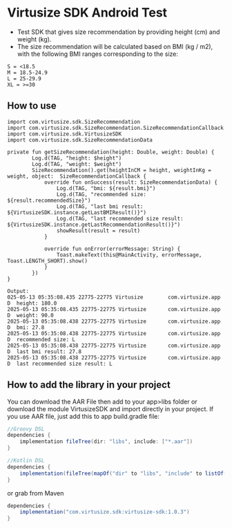 # Virtusize SDK Android Test

- Test SDK that gives size recommendation by providing height (cm) and weight (kg).
- The size recommendation will be calculated based on BMI (kg / m2), with the following BMI ranges corresponding to the size:

```
S = <18.5
M = 18.5-24.9
L = 25-29.9
XL = >=30
```

## How to use

```
import com.virtusize.sdk.SizeRecommendation
import com.virtusize.sdk.SizeRecommendation.SizeRecommendationCallback
import com.virtusize.sdk.VirtusizeSDK
import com.virtusize.sdk.SizeRecommendationData

private fun getSizeRecommendation(height: Double, weight: Double) {
        Log.d(TAG, "height: $height")
        Log.d(TAG, "weight: $weight")
        SizeRecommendation().get(heightInCM = height, weightInKg = weight, object:  SizeRecommendationCallback {
            override fun onSuccess(result: SizeRecommendationData) {
                Log.d(TAG, "bmi: ${result.bmi}")
                Log.d(TAG, "recommended size: ${result.recommendedSize}")
                Log.d(TAG, "last bmi result: ${VirtusizeSDK.instance.getLastBMIResult()}")
                Log.d(TAG, "last recommended size result: ${VirtusizeSDK.instance.getLastRecommendationResult()}")
                showResult(result = result)
            }

            override fun onError(errorMessage: String) {
                Toast.makeText(this@MainActivity, errorMessage, Toast.LENGTH_SHORT).show()
            }
        })
}
```

```
Output:
025-05-13 05:35:08.435 22775-22775 Virtusize        com.virtusize.app         D  height: 180.0
2025-05-13 05:35:08.435 22775-22775 Virtusize       com.virtusize.app         D  weight: 90.0
2025-05-13 05:35:08.438 22775-22775 Virtusize       com.virtusize.app         D  bmi: 27.8
2025-05-13 05:35:08.438 22775-22775 Virtusize       com.virtusize.app         D  recommended size: L
2025-05-13 05:35:08.438 22775-22775 Virtusize       com.virtusize.app         D  last bmi result: 27.8
2025-05-13 05:35:08.438 22775-22775 Virtusize       com.virtusize.app         D  last recommended size result: L
```

## How to add the library in your project

You can download the AAR File then add to your app>libs folder or download the module VirtusizeSDK and import directly in your project. If you use AAR file, just add this to app build.gradle file:

```gradle
//Groovy DSL
dependencies {
    implementation fileTree(dir: "libs", include: ["*.aar"])
}

//Kotlin DSL
dependencies {
    implementation(fileTree(mapOf("dir" to "libs", "include" to listOf("*.aar"))))
}

```
or grab from Maven

```gradle
dependencies {
    implementation("com.virtusize.sdk:virtusize-sdk:1.0.3")
}
```

